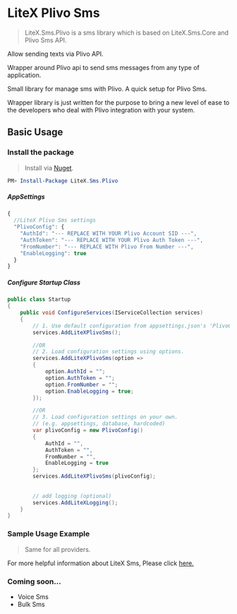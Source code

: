 
# LiteX Plivo Sms
> LiteX.Sms.Plivo is a sms library which is based on LiteX.Sms.Core and Plivo Sms API.
      
Allow sending texts via Plivo API.
      
Wrapper around Plivo api to send sms messages from any type of application.

Small library for manage sms with Plivo. A quick setup for Plivo Sms.

Wrapper library is just written for the purpose to bring a new level of ease to the developers who deal with Plivo integration with your system.


## Basic Usage

### Install the package

> Install via [Nuget](https://www.nuget.org/packages/LiteX.Sms.Plivo/).

```Powershell
PM> Install-Package LiteX.Sms.Plivo
```

##### AppSettings
```js
{  
  //LiteX Plivo Sms settings
  "PlivoConfig": {
    "AuthId": "--- REPLACE WITH YOUR Plivo Account SID ---",
    "AuthToken": "--- REPLACE WITH YOUR Plivo Auth Token ---",
    "FromNumber": "--- REPLACE WITH Plivo From Number ---",
    "EnableLogging": true
  }
}
```

##### Configure Startup Class
```cs
public class Startup
{
    public void ConfigureServices(IServiceCollection services)
    {
        // 1. Use default configuration from appsettings.json's 'PlivoConfig'
        services.AddLiteXPlivoSms();

        //OR
        // 2. Load configuration settings using options.
        services.AddLiteXPlivoSms(option =>
        {
            option.AuthId = "";
            option.AuthToken = "";
            option.FromNumber = "";
            option.EnableLogging = true;
        });

        //OR
        // 3. Load configuration settings on your own.
        // (e.g. appsettings, database, hardcoded)
        var plivoConfig = new PlivoConfig()
        {
            AuthId = "",
            AuthToken = "",
            FromNumber = "",
            EnableLogging = true
        };
        services.AddLiteXPlivoSms(plivoConfig);
        
        
        // add logging (optional)
        services.AddLiteXLogging();
    }
}
```

### Sample Usage Example
> Same for all providers. 

For more helpful information about LiteX Sms, Please click [here.](https://github.com/a-patel/LiteXSms/blob/master/README.md#step-3--use-in-controller-or-business-layer-memo)


### Coming soon...
* Voice Sms
* Bulk Sms

